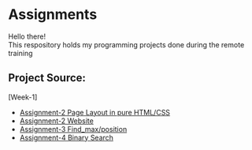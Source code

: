 # Assignments
Hello there!\
This respository holds my programming projects done during the remote training

## Project Source:
 [Week-1]
  * [Assignment-2 Page Layout in pure HTML/CSS](https://github.com/eydiec/remote-assignments/blob/main/Week-1/assignment_2/assignment2.html)
  * [Assignment-2 Website](http://htmlpreview.github.io/?https://github.com/eydiec/remote-assignments/blob/main/Week-1/assignment-2/assignment2.html)
  * [Assignment-3 Find_max/position](https://github.com/eydiec/remote-assignments/blob/main/Week-1/assignment_3/assignment_3.py)
  * [Assignment-4 Binary Search](https://github.com/eydiec/remote-assignments/blob/main/Week-1/assignment_4/assignment_4.py)
